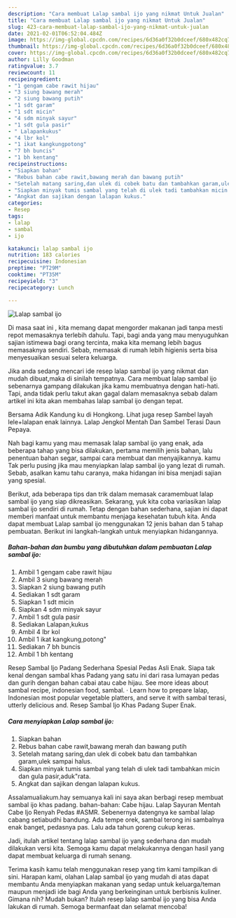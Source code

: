```yaml
---
description: "Cara membuat Lalap sambal ijo yang nikmat Untuk Jualan"
title: "Cara membuat Lalap sambal ijo yang nikmat Untuk Jualan"
slug: 423-cara-membuat-lalap-sambal-ijo-yang-nikmat-untuk-jualan
date: 2021-02-01T06:52:04.484Z
image: https://img-global.cpcdn.com/recipes/6d36a0f32b0dceef/680x482cq70/lalap-sambal-ijo-foto-resep-utama.jpg
thumbnail: https://img-global.cpcdn.com/recipes/6d36a0f32b0dceef/680x482cq70/lalap-sambal-ijo-foto-resep-utama.jpg
cover: https://img-global.cpcdn.com/recipes/6d36a0f32b0dceef/680x482cq70/lalap-sambal-ijo-foto-resep-utama.jpg
author: Lilly Goodman
ratingvalue: 3.7
reviewcount: 11
recipeingredient:
- "1 gengam cabe rawit hijau"
- "3 siung bawang merah"
- "2 siung bawang putih"
- "1 sdt garam"
- "1 sdt micin"
- "4 sdm minyak sayur"
- "1 sdt gula pasir"
- " Lalapankukus"
- "4 lbr kol"
- "1 ikat kangkungpotong"
- "7 bh buncis"
- "1 bh kentang"
recipeinstructions:
- "Siapkan bahan"
- "Rebus bahan cabe rawit,bawang merah dan bawang putih"
- "Setelah matang saring,dan ulek di cobek batu dan tambahkan garam,ulek sampai halus."
- "Siapkan minyak tumis sambal yang telah di ulek tadi tambahkan micin dan gula pasir,aduk&#34;rata."
- "Angkat dan sajikan dengan lalapan kukus."
categories:
- Resep
tags:
- lalap
- sambal
- ijo

katakunci: lalap sambal ijo 
nutrition: 183 calories
recipecuisine: Indonesian
preptime: "PT29M"
cooktime: "PT35M"
recipeyield: "3"
recipecategory: Lunch

---
```



![Lalap sambal ijo](https://img-global.cpcdn.com/recipes/6d36a0f32b0dceef/680x482cq70/lalap-sambal-ijo-foto-resep-utama.jpg)

Di masa  saat ini , kita memang dapat mengorder makanan jadi tanpa mesti repot memasaknya terlebih dahulu. Tapi, bagi anda yang mau menyuguhkan sajian istimewa bagi orang tercinta, maka kita memang lebih bagus memasaknya sendiri. Sebab, memasak di rumah lebih higienis serta bisa menyesuaikan sesuai selera keluarga.

Jika anda sedang mencari ide resep lalap sambal ijo yang nikmat dan mudah dibuat,maka di sinilah tempatnya. Cara membuat lalap sambal ijo  sebenarnya gampang dilakukan jika kamu membuatnya dengan hati-hati. Tapi, anda tidak perlu takut akan gagal dalam memasaknya 
sebab dalam artikel ini kita akan membahas lalap sambal ijo dengan tepat.  

Bersama Adik Kandung ku di Hongkong. Lihat juga resep Sambel layah lele+lalapan enak lainnya. Lalap Jengkol Mentah Dan Sambel Terasi Daun Pepaya.

Nah bagi kamu yang mau memasak lalap sambal ijo yang enak, ada beberapa tahap yang bisa dilakukan, pertama memilih jenis bahan, lalu penentuan bahan segar, sampai cara membuat dan menyajikannya. kamu Tak perlu pusing jika mau menyiapkan lalap sambal ijo yang lezat di rumah. Sebab, asalkan kamu  tahu caranya, maka hidangan ini bisa menjadi sajian yang spesial.

Berikut, ada beberapa tips dan trik dalam memasak caramembuat lalap sambal ijo yang siap dikreasikan. Sekarang, yuk kita coba variasikan lalap sambal ijo sendiri di rumah. Tetap dengan bahan sederhana, sajian ini dapat memberi manfaat untuk membantu menjaga kesehatan tubuh kita. Anda dapat membuat Lalap sambal ijo menggunakan 12 jenis bahan dan 5 tahap pembuatan. Berikut ini langkah-langkah untuk menyiapkan hidangannya.

<!--inarticleads1-->

##### Bahan-bahan dan bumbu yang dibutuhkan dalam pembuatan Lalap sambal ijo:

1. Ambil 1 gengam cabe rawit hijau
1. Ambil 3 siung bawang merah
1. Siapkan 2 siung bawang putih
1. Sediakan 1 sdt garam
1. Siapkan 1 sdt micin
1. Siapkan 4 sdm minyak sayur
1. Ambil 1 sdt gula pasir
1. Sediakan  Lalapan,kukus
1. Ambil 4 lbr kol
1. Ambil 1 ikat kangkung,potong&#34;
1. Sediakan 7 bh buncis
1. Ambil 1 bh kentang


Resep Sambal Ijo Padang Sederhana Spesial Pedas Asli Enak. Siapa tak kenal dengan sambal khas Padang yang satu ini dari rasa lumayan pedas dan gurih dengan bahan cabai atau cabe hijau. See more ideas about sambal recipe, indonesian food, sambal. · Learn how to prepare lalap, Indonesian most popular vegetable platters, and serve it with sambal terasi, utterly delicious and. Resep Sambal Ijo Khas Padang Super Enak. 

<!--inarticleads2-->

##### Cara menyiapkan Lalap sambal ijo:

1. Siapkan bahan
1. Rebus bahan cabe rawit,bawang merah dan bawang putih
1. Setelah matang saring,dan ulek di cobek batu dan tambahkan garam,ulek sampai halus.
1. Siapkan minyak tumis sambal yang telah di ulek tadi tambahkan micin dan gula pasir,aduk&#34;rata.
1. Angkat dan sajikan dengan lalapan kukus.


Assalamualiakum.hay semuanya kali ini saya akan berbagi resep membuat sambal ijo khas padang. bahan-bahan: Cabe hijau. Lalap Sayuran Mentah Cabe Ijo Renyah Pedas #ASMR. Sebenernya datengnya ke sambal lalap cabang setiabudhi bandung. Ada tempe orek, sambal terong ini sambalnya enak banget, pedasnya pas. Lalu ada tahun goreng cukup keras. 

Jadi, itulah artikel tentang  lalap sambal ijo  yang sederhana dan mudah dilakukan versi kita. Semoga kamu dapat melakukannya dengan hasil yang dapat membuat keluarga di rumah senang. 

Terima kasih kamu telah menggunakan resep yang tim kami tampilkan di sini. Harapan kami, olahan  Lalap sambal ijo yang mudah di atas dapat membantu Anda menyiapkan makanan yang sedap untuk keluarga/teman maupun menjadi ide bagi Anda yang berkeinginan untuk berbisnis kuliner. Gimana nih? Mudah bukan? Itulah resep lalap sambal ijo yang bisa Anda lakukan di rumah. Semoga bermanfaat dan selamat mencoba!

